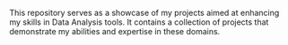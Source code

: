 This repository serves as a showcase of my projects aimed at enhancing my skills in Data Analysis tools. It contains a collection of projects that demonstrate my abilities and expertise in these domains.
